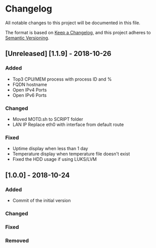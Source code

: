# Changelog
All notable changes to this project will be documented in this file.

The format is based on [Keep a Changelog](https://keepachangelog.com/en/1.0.0/),
and this project adheres to [Semantic Versioning](https://semver.org/spec/v2.0.0.html).

## [Unreleased] [1.1.9] - 2018-10-26
### Added
- Top3 CPU/MEM process with process ID and %
- FQDN hostname
- Open IPv4 Ports
- Open IPv6 Ports

### Changed
- Moved MOTD.sh to SCRIPT folder
- LAN IP Replace eth0 with interface from default route 

### Fixed
- Uptime display when less than 1 day
- Temperature display when temperature file doesn't exist
- Fixed the HDD usage if using LUKS/LVM

## [1.0.0] - 2018-10-24
### Added
- Commit of the initial version

### Changed

### Fixed

### Removed

